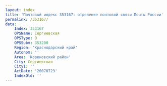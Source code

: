 ```yaml
---
layout: index
title: 'Почтовый индекс 353167: отделение почтовой связи Почты России'
permalink: /353167/
data:
    Index: 353167
    OPSName: Сергиевская
    OPSType: О
    OPSSubm: 353200
    Region: 'Краснодарский край'
    Autonom: ''
    Area: 'Кореновский район'
    City: Сергиевская
    City1: ''
    ActDate: '20070723'
    IndexOld: ''
---
```

